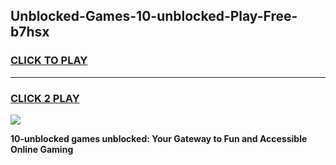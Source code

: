 
## Unblocked-Games-10-unblocked-Play-Free-b7hsx
<h3>
<a href="https://premium76.site?title=10-unblocked&ref=12A">CLICK TO PLAY</a></h3>
<hr>

<h3>
<a href="https://premium76.site?title=10-unblocked&ref=12A">CLICK 2 PLAY</a>
  
</h3>

<a href="https://premium76.site?title=10-unblocked&ref=12A"><img src="https://clearcache.store/games.png"></a>


**10-unblocked games unblocked: Your Gateway to Fun and Accessible Online Gaming**
